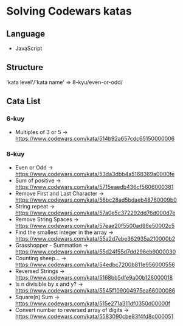 # Solving Codewars katas

## Language

- JavaScript

## Structure

'kata level'/'kata name' => 8-kyu/even-or-odd/

## Cata List

### 6-kuy

- Multiples of 3 or 5 -> https://www.codewars.com/kata/514b92a657cdc65150000006

### 8-kuy

- Even or Odd -> https://www.codewars.com/kata/53da3dbb4a5168369a0000fe
- Sum of positive -> https://www.codewars.com/kata/5715eaedb436cf5606000381
- Remove First and Last Character -> https://www.codewars.com/kata/56bc28ad5bdaeb48760009b0
- String repeat -> https://www.codewars.com/kata/57a0e5c372292dd76d000d7e
- Remove String Spaces -> https://www.codewars.com/kata/57eae20f5500ad98e50002c5
- Find the smallest integer in the array -> https://www.codewars.com/kata/55a2d7ebe362935a210000b2
- Grasshopper - Summation -> https://www.codewars.com/kata/55d24f55d7dd296eb9000030
- Counting sheep... -> https://www.codewars.com/kata/54edbc7200b811e956000556
- Reversed Strings -> https://www.codewars.com/kata/5168bb5dfe9a00b126000018
- Is n divisible by x and y? -> https://www.codewars.com/kata/5545f109004975ea66000086
- Square(n) Sum -> https://www.codewars.com/kata/515e271a311df0350d00000f
- Convert number to reversed array of digits -> https://www.codewars.com/kata/5583090cbe83f4fd8c000051
